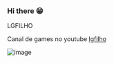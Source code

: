 ### Hi there 😁

LGFILHO

Canal de games no youtube [lgfilho](https://www.youtube.com/@lgfilho826)

![image](https://github.com/lgfilho1972/lgfilho1972/assets/168479595/d3c1dee4-146f-40b6-9baf-dd2ba297bd66)


